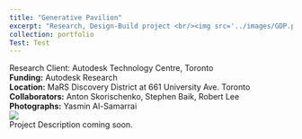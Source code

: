 ```yaml
---
title: "Generative Pavilion"
excerpt: "Research, Design-Build project <br/><img src='../images/GDP.png'>"
collection: portfolio
Test: Test
---
```

Research Client: Autodesk Technology Centre, Toronto
<br/> **Funding:** Autodesk Research
<br/> **Location:**  MaRS Discovery District at 661 University Ave. Toronto
<br/> **Collaborators:** Anton Skorischenko, Stephen Baik, Robert Lee
<br/> **Photographs:** Yasmin Al-Samarrai
<br/>
<img src='/design/images/GDP.png'>
<br/>
Project Description coming soon.
